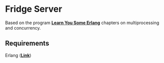 # Fridge Server
Based on the program  [**Learn You Some Erlang**](https://learnyousomeerlang.com/content) chapters
on multiprocessing and concurrency.

## Requirements
Erlang ([**Link**](http://erlang.org/doc/installation_guide/users_guide.html))
